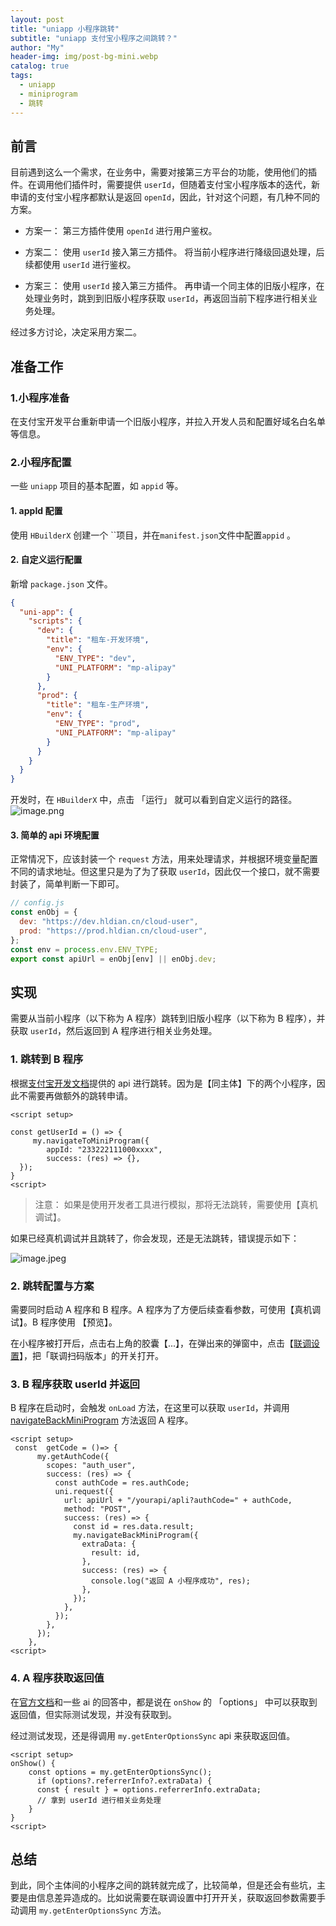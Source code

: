 ```yaml
---
layout: post
title: "uniapp 小程序跳转"
subtitle: "uniapp 支付宝小程序之间跳转？"
author: "My"
header-img: img/post-bg-mini.webp
catalog: true
tags:
  - uniapp
  - miniprogram
  - 跳转
---
```


## 前言

目前遇到这么一个需求，在业务中，需要对接第三方平台的功能，使用他们的插件。在调用他们插件时，需要提供 `userId`，但随着支付宝小程序版本的迭代，新申请的支付宝小程序都默认是返回 `openId`，因此，针对这个问题，有几种不同的方案。

- 方案一： 第三方插件使用 `openId` 进行用户鉴权。

- 方案二： 使用 `userId` 接入第三方插件。 将当前小程序进行降级回退处理，后续都使用 `userId` 进行鉴权。

- 方案三： 使用 `userId` 接入第三方插件。 再申请一个同主体的旧版小程序，在处理业务时，跳到到旧版小程序获取 `userId`，再返回当前下程序进行相关业务处理。

经过多方讨论，决定采用方案二。

## 准备工作

### 1.小程序准备

在支付宝开发平台重新申请一个旧版小程序，并拉入开发人员和配置好域名白名单等信息。

### 2.小程序配置

一些 `uniapp` 项目的基本配置，如 `appid` 等。

#### 1. appId 配置

使用 `HBuilderX` 创建一个 ``项目，并在`manifest.json`文件中配置`appid` 。

#### 2. 自定义运行配置

新增 `package.json` 文件。

```json
{
  "uni-app": {
    "scripts": {
      "dev": {
        "title": "租车-开发环境",
        "env": {
          "ENV_TYPE": "dev",
          "UNI_PLATFORM": "mp-alipay"
        }
      },
      "prod": {
        "title": "租车-生产环境",
        "env": {
          "ENV_TYPE": "prod",
          "UNI_PLATFORM": "mp-alipay"
        }
      }
    }
  }
}
```

开发时，在 `HBuilderX` 中，点击 「运行」 就可以看到自定义运行的路径。
![image.png](/img/post-bg-mini-h.png)

#### 3. 简单的 api 环境配置

正常情况下，应该封装一个 `request` 方法，用来处理请求，并根据环境变量配置不同的请求地址。但这里只是为了为了获取 `userId`，因此仅一个接口，就不需要封装了，简单判断一下即可。

```js
// config.js
const enObj = {
  dev: "https://dev.hldian.cn/cloud-user",
  prod: "https://prod.hldian.cn/cloud-user",
};
const env = process.env.ENV_TYPE;
export const apiUrl = enObj[env] || enObj.dev;
```

## 实现

需要从当前小程序（以下称为 A 程序）跳转到旧版小程序（以下称为 B 程序），并获取 `userId`，然后返回到 A 程序进行相关业务处理。

### 1. 跳转到 B 程序

根据[支付宝开发文档](https://opendocs.alipay.com/mini/api/yz6gnx?pathHash=36bd7c7c)提供的 api 进行跳转。因为是【同主体】下的两个小程序，因此不需要再做额外的跳转申请。

```vue
<script setup>

const getUserId = () => {
     my.navigateToMiniProgram({
        appId: "233222111000xxxx",
        success: (res) => {},
  });
}
<script>
```

> 注意： 如果是使用开发者工具进行模拟，那将无法跳转，需要使用【真机调试】。

如果已经真机调试并且跳转了，你会发现，还是无法跳转，错误提示如下：

![image.jpeg](/img/post-mini-error.jpeg)

### 2. 跳转配置与方案

需要同时启动 A 程序和 B 程序。A 程序为了方便后续查看参数，可使用【真机调试】。B 程序使用 【预览】。

在小程序被打开后，点击右上角的胶囊【...】，在弹出来的弹窗中，点击【[联调设置](https://opendocs.alipay.com/mini/api/yz6gnx?pathHash=36bd7c7c)】，把「联调扫码版本」的开关打开。

### 3. B 程序获取 userId 并返回

B 程序在启动时，会触发 `onLoad` 方法，在这里可以获取 `userId`，并调用 [navigateBackMiniProgram](https://opendocs.alipay.com/mini/api/open-miniprogram?pathHash=d0213066) 方法返回 A 程序。

```vue
<script setup>
 const  getCode = ()=> {
      my.getAuthCode({
        scopes: "auth_user",
        success: (res) => {
          const authCode = res.authCode;
          uni.request({
            url: apiUrl + "/yourapi/apli?authCode=" + authCode,
            method: "POST",
            success: (res) => {
              const id = res.data.result;
              my.navigateBackMiniProgram({
                extraData: {
                  result: id,
                },
                success: (res) => {
                  console.log("返回 A 小程序成功", res);
                },
              });
            },
          });
        },
      });
    },
<script>
```

### 4. A 程序获取返回值

在[官方文档](https://opendocs.alipay.com/mini/0ebk4g?pathHash=d9dc9fcb)和一些 ai 的回答中，都是说在 `onShow` 的 「options」 中可以获取到返回值，但实际测试发现，并没有获取到。

经过测试发现，还是得调用 `my.getEnterOptionsSync` api 来获取返回值。

```vue
<script setup>
onShow() {
    const options = my.getEnterOptionsSync();
      if (options?.referrerInfo?.extraData) {
      const { result } = options.referrerInfo.extraData;
      // 拿到 userId 进行相关业务处理
    }
}
<script>

```

## 总结

到此，同个主体间的小程序之间的跳转就完成了，比较简单，但是还会有些坑，主要是由信息差异造成的。比如说需要在联调设置中打开开关，获取返回参数需要手动调用 `my.getEnterOptionsSync` 方法。